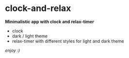 # clock-and-relax

**Minimalistic app with clock and relax-timer**
* clock
* dark / light theme
* relax-timer with different styles for light and dark theme

_enjoy :)_
 
